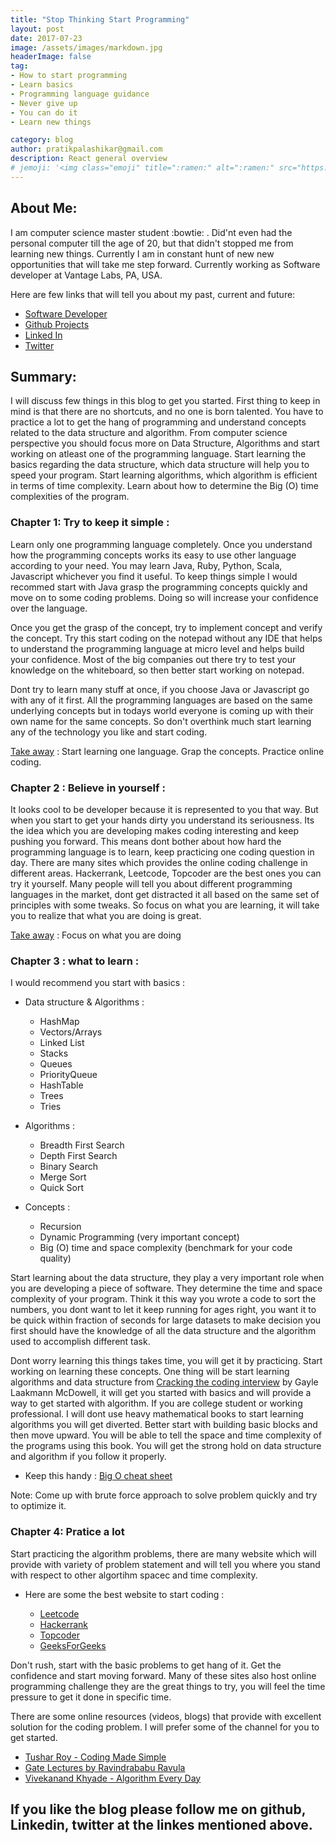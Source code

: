 ```yaml
---
title: "Stop Thinking Start Programming"
layout: post
date: 2017-07-23 
image: /assets/images/markdown.jpg
headerImage: false
tag:
- How to start programming
- Learn basics
- Programming language guidance
- Never give up
- You can do it
- Learn new things

category: blog
author: pratikpalashikar@gmail.com
description: React general overview
# jemoji: '<img class="emoji" title=":ramen:" alt=":ramen:" src="https://assets.github.com/images/icons/emoji/unicode/1f35c.png" height="20" width="20" align="absmiddle">'
---
```


## About Me:

   I am computer science master student :bowtie: . Did'nt even had the personal computer till the age of 20, but that didn't stopped me from learning new things. Currently I am in constant hunt of new new opportunities that will take me step forward. Currently working as Software developer at Vantage Labs, PA, USA.

Here are few links that will tell you about my past, current and future:
- [Software Developer](http://pratikpalashikar.github.io/)
- [Github Projects](https://github.com/pratikpalashikar)
- [Linked In](https://www.linkedin.com/in/pratikpalashikar/)
- [Twitter](https://twitter.com/pratikpalashika)


## Summary:

   I will discuss few things in this blog to get you started. First thing to keep in mind is that there are no shortcuts, and no one is born talented. You have to practice a lot to get the hang of programming and understand concepts related to the data structure and algorithm.
       From computer science perspective you should focus more on Data Structure, Algorithms and start working on atleast one of the programming language. Start learning the basics regarding the data structure, which data structure will help you to speed your program. Start learning algorithms,  which algorithm is efficient in terms of time complexity. Learn about how to determine the Big (O) time complexities of the program.


###  Chapter 1: Try to keep it simple : 
  	
   Learn only one programming language completely. Once you understand how the programming concepts works its easy to use other language according to your need. You may learn Java, Ruby, Python, Scala, Javascript whichever you find it useful. To keep things simple I would recommed start with Java grasp the programming concepts quickly and move on to some coding problems. Doing so will increase your confidence over the language.
    
   Once you get the grasp of the concept, try to implement concept and verify the concept. Try this start coding on the notepad without any IDE that helps to understand the programming language at micro level and helps build your confidence. Most of the big companies out there try to test your knowledge on the whiteboard, so then better start working on notepad.
    	
   Dont try to learn many stuff at once, if you choose Java or Javascript go with any of it first. All the programming languages are based on the same underlying concepts but in todays world everyone is coming up with their own name for the same concepts. So don't overthink much start learning any of the technology you like and start coding.
    	
   [Take away]() : Start learning one language. Grap the concepts. Practice online coding.
  	
  	  	
###   Chapter 2 : Believe in yourself :
  	
   It looks cool to be developer because it is represented to you that way. But when you start to get your hands dirty you understand its seriousness. Its the idea which you are developing makes coding interesting and keep pushing you forward. This means dont bother about how hard the programming language is to learn, keep practicing one coding question in day. There are many sites which provides the online coding challenge in different areas. Hackerrank, Leetcode, Topcoder are the best ones you can try it yourself. Many people will tell you about different programming languages in the market, dont get distracted it all based on the same set of principles with some tweaks. So focus on what you are learning, it will take you to realize that what you are doing is great.
  	
   [Take away]() : Focus on what you are doing
  	
###   Chapter 3 : what to learn :
  	
  I would recommend you start with basics :
  	
  * Data structure & Algorithms :
       * HashMap
       * Vectors/Arrays
       * Linked List
       * Stacks
       * Queues
       * PriorityQueue
       * HashTable
       * Trees
       * Tries 
       
  * Algorithms :
    *   Breadth First Search
    *   Depth First Search
    *   Binary Search
    *   Merge Sort
    *   Quick Sort
  		
  * Concepts :
    *   Recursion
    *   Dynamic Programming (very important concept)
    *   Big (O)  time and space complexity (benchmark for your code quality)
  		
  		
  Start learning about the data structure, they play a very important role when you are developing a piece of software. They determine the time and space complexity of your program. Think it this way you wrote a code to sort the numbers, you dont want to let it keep running for ages right, you want it to be quick within fraction of seconds for large datasets to make decision you first should have the knowledge of all the data structure and the algorithm used to accomplish different task.
  
  Dont worry learning this things takes time, you will get it by practicing. Start working on learning these concepts. One thing will be start learning algorithms and data structure from [Cracking the coding interview](http://www.crackingthecodinginterview.com/) by Gayle Laakmann McDowell, it will get you started with basics and will provide a way to get started with algorithm. If you are college student or working professional. I will dont use heavy mathematical books to start learning algorithms you will get diverted. Better start with building basic blocks and then move upward. You will be able to tell the space and time complexity of the programs using this book. You will get the strong hold on data structure and algorithm if you follow it properly.
  		
  * Keep this handy :
    [Big O cheat sheet](http://bigocheatsheet.com/)
        
  Note: Come up with brute force approach to solve problem quickly and try to optimize it. 	
    


###   Chapter 4: Pratice a lot
    
    
   Start practicing the algorithm problems, there are many website which will provide with variety of problem statement and will tell you where you stand with respect to other algortihm spacec and time complexity.
		
   -    Here are some the best website to start coding :
		
	    -   [Leetcode](https://leetcode.com/problemset/algorithms/)
		-   [Hackerrank](https://www.hackerrank.com/)
		-   [Topcoder](https://www.topcoder.com/)
		-   [GeeksForGeeks](http://www.geeksforgeeks.org/)
		
   Don't rush, start with the basic problems to get hang of it. Get the confidence and start moving forward. Many of these sites also host online programming challenge they are the great things to try, you will feel the time pressure to get it done in specific time.
		
   There are some online resources (videos, blogs) that provide with excellent solution for the coding problem. I will prefer some of the channel for you to get started.

   *    [Tushar Roy - Coding Made Simple](https://www.youtube.com/user/tusharroy2525)
   *    [Gate Lectures by Ravindrababu Ravula](https://www.youtube.com/channel/UCJjC1hn78yZqTf0vdTC6wAQ)
   *    [Vivekanand Khyade - Algorithm Every Day](https://www.youtube.com/user/vivekanandkhyade/featured)
		
		

## If you like the blog please follow me on github, Linkedin, twitter at the linkes mentioned above.




